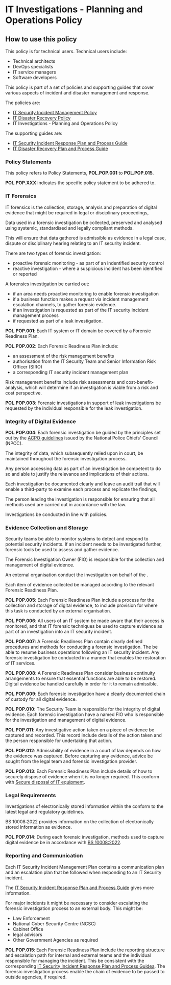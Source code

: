 # IT Investigations - Planning and Operations Policy

## How to use this policy

This policy is for technical users. Technical users include:

-   Technical architects
-   DevOps specialists
-   IT service managers
-   Software developers

This policy is part of a set of policies and supporting guides that cover various aspects of incident and disaster management and response.

The policies are:

-   [IT Security Incident Management Policy](it-security-incident-management-policy.md)
-   [IT Disaster Recovery Policy](it-disaster-recovery-policy.md)
-   IT Investigations - Planning and Operations Policy

The supporting guides are:

-   [IT Security Incident Response Plan and Process Guide](it-security-incident-response-plan-and-process-guide.md)
-   [IT Disaster Recovery Plan and Process Guide](it-disaster-recovery-plan-and-process-guide.md)

### Policy Statements

This policy refers to Policy Statements, **POL.POP.001** to **POL.POP.015**.

**POL.POP.XXX** indicates the specific policy statement to be adhered to.

### IT Forensics

IT forensics is the collection, storage, analysis and preparation of digital evidence that might be required in legal or disciplinary proceedings,

Data used in a forensic investigation be collected, preserved and analysed using systemic, standardised and legally compliant methods.

This will ensure that data gathered is admissible as evidence in a legal case, dispute or disciplinary hearing relating to an IT security incident.

There are two types of forensic investigation:

-   proactive forensic monitoring - as part of an indentified security control
-   reactive investigation - where a suspicious incident has been identified or reported

A forensics investigation be carried out:

-   if an area needs proactive monitoring to enable forensic investigation
-   if a business function makes a request via incident management escalation channels, to gather forensic evidence.
-   if an investigation is requested as part of the IT security incident management process
-   if requested as part of a leak investigation.

**POL.POP.001**: Each IT system or IT domain be covered by a Forensic Readiness Plan.

**POL.POP.002**: Each Forensic Readiness Plan include:

-   an assessment of the risk management benefits
-   authorisation from the IT Security Team and Senior Information Risk Officer \(SIRO\)
-   a corresponding IT security incident management plan

Risk management benefits include risk assessments and cost-benefit-analysis, which will determine if an investigation is viable from a risk and cost perspective.

**POL.POP.003**: Forensic investigations in support of leak investigations be requested by the individual responsible for the leak investigation.

### Integrity of Digital Evidence

**POL.POP.004**: Each forensic investigation be guided by the principles set out by the [ACPO guidelines](https://library.college.police.uk/docs/acpo/digital-evidence-2012.pdf) issued by the National Police Chiefs' Council \(NPCC\).

The integrity of data, which subsequently relied upon in court, be maintained throughout the forensic investigation process.

Any person accessing data as part of an investigation be competent to do so and able to justify the relevance and implications of their actions.

Each investigation be documented clearly and leave an audit trail that will enable a third-party to examine each process and replicate the findings,

The person leading the investigation is responsible for ensuring that all methods used are carried out in accordance with the law.

Investigations be conducted in line with policies.

### Evidence Collection and Storage

Security teams be able to monitor systems to detect and respond to potential security incidents. If an incident needs to be investigated further, forensic tools be used to assess and gather evidence.

The Forensic Investigation Owner \(FIO\) is responsible for the collection and management of digital evidence.

An external organisation conduct the investigation on behalf of the .

Each item of evidence collected be managed according to the relevant Forensic Readiness Plan.

**POL.POP.005**: Each Forensic Readiness Plan include a process for the collection and storage of digital evidence, to include provision for where this task is conducted by an external organisation.

**POL.POP.006**: All users of an IT system be made aware that their access is monitored, and that IT forensic techniques be used to capture evidence as part of an investigation into an IT security incident.

**POL.POP.007**: A Forensic Readiness Plan contain clearly defined procedures and methods for conducting a forensic investigation. The be able to resume business operations following an IT security incident. Any forensic investigation be conducted in a manner that enables the restoration of IT services.

**POL.POP.008**: A Forensic Readiness Plan consider business continuity arrangements to ensure that essential functions are able to be restored. Digital evidence be handled carefully in order for it to remain admissible.

**POL.POP.009**: Each forensic investigation have a clearly documented chain of custody for all digital evidence.

**POL.POP.010**: The Security Team is responsible for the integrity of digital evidence. Each forensic investigation have a named FIO who is responsible for the investigation and management of digital evidence.

**POL.POP.011**: Any investigative action taken on a piece of evidence be captured and recorded. This record include details of the action taken and the person responsible for undertaking that action.

**POL.POP.012**: Admissibility of evidence in a court of law depends on how the evidence was captured. Before capturing any evidence, advice be sought from the legal team and forensic investigation provider.

**POL.POP.013**: Each Forensic Readiness Plan include details of how to securely dispose of evidence when it is no longer required. This conform with [Secure disposal of IT equipment](secure-disposal-of-it-equipment.md).

### Legal Requirements

Investigations of electronically stored information within the conform to the latest legal and regulatory guidelines.

BS 10008:2022 provides information on the collection of electronically stored information as evidence.

**POL.POP.014**: During each forensic investigation, methods used to capture digital evidence be in accordance with [BS 10008:2022](https://www.bsigroup.com/en-GB/bs-10008-electronic-information-management/).

### Reporting and Communication

Each IT Security Incident Management Plan contains a communication plan and an escalation plan that be followed when responding to an IT Security incident.

The [IT Security Incident Response Plan and Process Guide](it-security-incident-response-plan-and-process-guide.md) gives more information.

For major incidents it might be necessary to consider escalating the forensic investigation process to an external body. This might be:

-   Law Enforcement
-   National Cyber Security Centre \(NCSC\)
-   Cabinet Office
-   legal advisors
-   Other Government Agencies as required

**POL.POP.015**: Each Forensic Readiness Plan include the reporting structure and escalation path for internal and external teams and the individual responsible for managing the incident. This be consistent with the corresponding [IT Security Incident Response Plan and Process Guidea](it-security-incident-response-plan-and-process-guide.md). The forensic investigation process enable the chain of evidence to be passed to outside agencies, if required.

